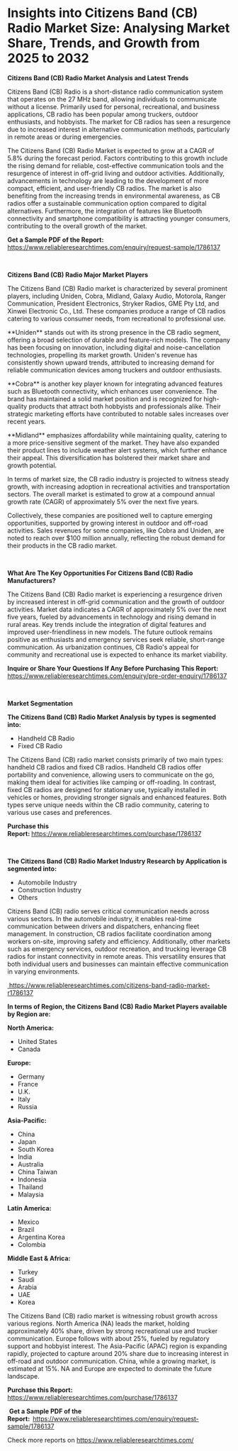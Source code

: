 <p><h1>Insights into Citizens Band (CB) Radio Market Size: Analysing Market Share, Trends, and Growth from 2025 to 2032</h1></p><p><strong>Citizens Band (CB) Radio Market Analysis and Latest Trends</strong></p>
<p><p>Citizens Band (CB) Radio is a short-distance radio communication system that operates on the 27 MHz band, allowing individuals to communicate without a license. Primarily used for personal, recreational, and business applications, CB radio has been popular among truckers, outdoor enthusiasts, and hobbyists. The market for CB radios has seen a resurgence due to increased interest in alternative communication methods, particularly in remote areas or during emergencies.</p><p>The Citizens Band (CB) Radio Market is expected to grow at a CAGR of 5.8% during the forecast period. Factors contributing to this growth include the rising demand for reliable, cost-effective communication tools and the resurgence of interest in off-grid living and outdoor activities. Additionally, advancements in technology are leading to the development of more compact, efficient, and user-friendly CB radios. The market is also benefiting from the increasing trends in environmental awareness, as CB radios offer a sustainable communication option compared to digital alternatives. Furthermore, the integration of features like Bluetooth connectivity and smartphone compatibility is attracting younger consumers, contributing to the overall growth of the market.</p></p>
<p><strong>Get a Sample PDF of the Report:&nbsp;</strong> <a href="https://www.reliableresearchtimes.com/enquiry/request-sample/1786137?utm_campaign=2237&utm_medium=2&utm_source=Github&utm_content=ia&utm_term=25032025&utm_id=citizens-band-cb-radio">https://www.reliableresearchtimes.com/enquiry/request-sample/1786137</a></p>
<p>&nbsp;</p>
<p><strong>Citizens Band (CB) Radio Major Market Players</strong></p>
<p><p>The Citizens Band (CB) Radio market is characterized by several prominent players, including Uniden, Cobra, Midland, Galaxy Audio, Motorola, Ranger Communication, President Electronics, Stryker Radios, GME Pty Ltd, and Xinwei Electronic Co., Ltd. These companies produce a range of CB radios catering to various consumer needs, from recreational to professional use.</p><p>**Uniden** stands out with its strong presence in the CB radio segment, offering a broad selection of durable and feature-rich models. The company has been focusing on innovation, including digital and noise-cancellation technologies, propelling its market growth. Uniden's revenue has consistently shown upward trends, attributed to increasing demand for reliable communication devices among truckers and outdoor enthusiasts.</p><p>**Cobra** is another key player known for integrating advanced features such as Bluetooth connectivity, which enhances user convenience. The brand has maintained a solid market position and is recognized for high-quality products that attract both hobbyists and professionals alike. Their strategic marketing efforts have contributed to notable sales increases over recent years.</p><p>**Midland** emphasizes affordability while maintaining quality, catering to a more price-sensitive segment of the market. They have also expanded their product lines to include weather alert systems, which further enhance their appeal. This diversification has bolstered their market share and growth potential.</p><p>In terms of market size, the CB radio industry is projected to witness steady growth, with increasing adoption in recreational activities and transportation sectors. The overall market is estimated to grow at a compound annual growth rate (CAGR) of approximately 5% over the next five years. </p><p>Collectively, these companies are positioned well to capture emerging opportunities, supported by growing interest in outdoor and off-road activities. Sales revenues for some companies, like Cobra and Uniden, are noted to reach over $100 million annually, reflecting the robust demand for their products in the CB radio market.</p></p>
<p>&nbsp;</p>
<p><strong>What Are The Key Opportunities For Citizens Band (CB) Radio Manufacturers?</strong></p>
<p><p>The Citizens Band (CB) Radio market is experiencing a resurgence driven by increased interest in off-grid communication and the growth of outdoor activities. Market data indicates a CAGR of approximately 5% over the next five years, fueled by advancements in technology and rising demand in rural areas. Key trends include the integration of digital features and improved user-friendliness in new models. The future outlook remains positive as enthusiasts and emergency services seek reliable, short-range communication. As urbanization continues, CB Radio's appeal for community and recreational use is expected to enhance its market viability.</p></p>
<p><strong>Inquire or Share Your Questions If Any Before Purchasing This Report:</strong> <a href="https://www.reliableresearchtimes.com/enquiry/pre-order-enquiry/1786137?utm_campaign=2237&utm_medium=2&utm_source=Github&utm_content=ia&utm_term=25032025&utm_id=citizens-band-cb-radio">https://www.reliableresearchtimes.com/enquiry/pre-order-enquiry/1786137</a></p>
<p>&nbsp;</p>
<p><strong>Market Segmentation</strong></p>
<p><strong>The Citizens Band (CB) Radio Market Analysis by types is segmented into:</strong></p>
<p><ul><li>Handheld CB Radio</li><li>Fixed CB Radio</li></ul></p>
<p><p>The Citizens Band (CB) radio market consists primarily of two main types: handheld CB radios and fixed CB radios. Handheld CB radios offer portability and convenience, allowing users to communicate on the go, making them ideal for activities like camping or off-roading. In contrast, fixed CB radios are designed for stationary use, typically installed in vehicles or homes, providing stronger signals and enhanced features. Both types serve unique needs within the CB radio community, catering to various use cases and preferences.</p></p>
<p><strong>Purchase this Report:&nbsp;</strong><a href="https://www.reliableresearchtimes.com/purchase/1786137?utm_campaign=2237&utm_medium=2&utm_source=Github&utm_content=ia&utm_term=25032025&utm_id=citizens-band-cb-radio">https://www.reliableresearchtimes.com/purchase/1786137</a></p>
<p>&nbsp;</p>
<p><strong>The Citizens Band (CB) Radio Market Industry Research by Application is segmented into:</strong></p>
<p><ul><li>Automobile Industry</li><li>Construction Industry</li><li>Others</li></ul></p>
<p><p>Citizens Band (CB) radio serves critical communication needs across various sectors. In the automobile industry, it enables real-time communication between drivers and dispatchers, enhancing fleet management. In construction, CB radios facilitate coordination among workers on-site, improving safety and efficiency. Additionally, other markets such as emergency services, outdoor recreation, and trucking leverage CB radios for instant connectivity in remote areas. This versatility ensures that both individual users and businesses can maintain effective communication in varying environments.</p></p>
<p><a href="https://www.reliableresearchtimes.com/citizens-band-radio-market-r1786137?utm_campaign=2237&utm_medium=2&utm_source=Github&utm_content=ia&utm_term=25032025&utm_id=citizens-band-cb-radio">&nbsp;https://www.reliableresearchtimes.com/citizens-band-radio-market-r1786137</a></p>
<p><strong>In terms of Region, the Citizens Band (CB) Radio Market Players available by Region are:</strong></p>
<p>
    <p> <strong> North America: </strong>
        <ul>
            <li>United States</li>
            <li>Canada</li>
        </ul>
        </p> 
    <p> <strong> Europe: </strong>
        <ul>
            <li>Germany</li>
            <li>France</li>
            <li>U.K.</li>
            <li>Italy</li>
            <li>Russia</li>
        </ul>
        </p> 
    <p> <strong> Asia-Pacific: </strong>
        <ul>
            <li>China</li>
            <li>Japan</li>
            <li>South Korea</li>
            <li>India</li>
            <li>Australia</li>
            <li>China Taiwan</li>
            <li>Indonesia</li>
            <li>Thailand</li>
            <li>Malaysia</li>
        </ul>
        </p> 
    <p> <strong> Latin America: </strong>
        <ul>
            <li>Mexico</li>
            <li>Brazil</li>
            <li>Argentina Korea</li>
            <li>Colombia</li>
        </ul>
        </p> 
    <p> <strong> Middle East & Africa: </strong>
        <ul>
            <li>Turkey</li>
            <li>Saudi</li>
            <li>Arabia</li>
            <li>UAE</li>
            <li>Korea</li>
        </ul>
    </p>
    </p>
<p><p>The Citizens Band (CB) radio market is witnessing robust growth across various regions. North America (NA) leads the market, holding approximately 40% share, driven by strong recreational use and trucker communication. Europe follows with about 25%, fueled by regulatory support and hobbyist interest. The Asia-Pacific (APAC) region is expanding rapidly, projected to capture around 20% share due to increasing interest in off-road and outdoor communication. China, while a growing market, is estimated at 15%. NA and Europe are expected to dominate the future landscape.</p></p>
<p><strong>Purchase this Report: </strong><a href="https://www.reliableresearchtimes.com/purchase/1786137?utm_campaign=2237&utm_medium=2&utm_source=Github&utm_content=ia&utm_term=25032025&utm_id=citizens-band-cb-radio">https://www.reliableresearchtimes.com/purchase/1786137</a></p>
<p>&nbsp;<strong>Get a Sample PDF of the Report:&nbsp;&nbsp;</strong><a href="https://www.reliableresearchtimes.com/enquiry/request-sample/1786137?utm_campaign=2237&utm_medium=2&utm_source=Github&utm_content=ia&utm_term=25032025&utm_id=citizens-band-cb-radio">https://www.reliableresearchtimes.com/enquiry/request-sample/1786137</a></p>
<p><strong></strong></p>
<p>Check more reports on <a href="https://www.reliableresearchtimes.com/?utm_campaign=2237&utm_medium=2&utm_source=Github&utm_content=ia&utm_term=25032025&utm_id=citizens-band-cb-radio">https://www.reliableresearchtimes.com/</a></p>